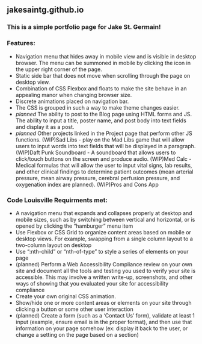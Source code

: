 ## jakesaintg.github.io

### This is a simple portfolio page for Jake St. Germain!

### Features:
- Navigation menu that hides away in mobile view and is visible in desktop browser. The menu can be summoned in mobile by clicking the icon in the upper right corner of the page.
- Static side bar that does not move when scrolling through the page on desktop view.
- Combination of CSS Flexbox and floats to make the site behave in an appealing manor when changing browser size.
- Discrete animations placed on navigation bar.
- The CSS is grouped in such a way to make theme changes easier.
- *planned* The ability to post to the Blog page using HTML forms and JS. The ability to input a title, poster name, and post body into text fields and display it as a post.
- *planned* Other projects linked in the Project page that perform other JS functions.
    (WIP)Sad Libs - play on the Mad Libs game that will allow users to input words into text fields that will be displayed in a paragraph.
    (WIP)Daft Punk Soundboard - A soundboard that allows users to click/touch buttons on the screen and produce audio.
    (WIP)Med Calc - Medical formulas that will allow the user to input vital signs, lab results, and other clinical findings to determine patient outcomes (mean arterial pressure, mean airway pressure, cerebral perfusion pressure, and oxygenation index are planned).
    (WIP)Pros and Cons App

### Code Louisville Requirments met:
- A navigation menu that expands and collapses properly at desktop and mobile sizes, such as by switching between vertical and horizontal, or is opened by clicking the “hamburger” menu item
- Use Flexbox or CSS Grid to organize content areas based on mobile or desktop views. For example, swapping from a single column layout to a two-column layout on desktop
- Use “:nth-child” or “nth-of-type” to style a series of elements on your page
- (planned)  Perform a Web Accessibility Compliance review on your own site and document all the tools and testing you used to verify your site is accessible. This may involve a written write-up, screenshots, and other ways of showing that you evaluated your site for accessibility compliance
- Create your own original CSS animation. 
- Show/hide one or more content areas or elements on your site through clicking a button or some other user interaction
- (planned) Create a form (such as a ‘Contact Us’ form), validate at least 1 input (example, ensure email is in the proper format), and then use that information on your page somehow (ex: display it back to the user, or change a setting on the page based on a section)